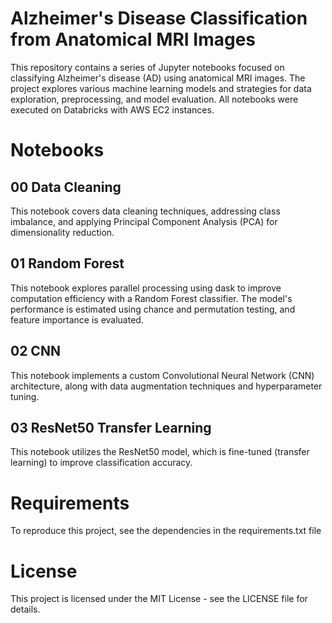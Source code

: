 # Alzheimer's Disease Classification from Anatomical MRI Images
This repository contains a series of Jupyter notebooks focused on classifying Alzheimer's disease (AD) using anatomical MRI images. The project explores various machine learning models and strategies for data exploration, preprocessing, and model evaluation. All notebooks were executed on Databricks with AWS EC2 instances.

# Notebooks
## 00 Data Cleaning
This notebook covers data cleaning techniques, addressing class imbalance, and applying Principal Component Analysis (PCA) for dimensionality reduction. <br />

## 01 Random Forest
This notebook explores parallel processing using dask to improve computation efficiency with a Random Forest classifier. The model's performance is estimated using chance and permutation testing, and feature importance is evaluated. <br />

## 02 CNN
This notebook implements a custom Convolutional Neural Network (CNN) architecture, along with data augmentation techniques and hyperparameter tuning. <br />

## 03 ResNet50 Transfer Learning
This notebook utilizes the ResNet50 model, which is fine-tuned (transfer learning) to improve classification accuracy. <br />

# Requirements
To reproduce this project, see the dependencies in the requirements.txt file

# License
This project is licensed under the MIT License - see the LICENSE file for details.

